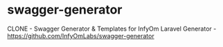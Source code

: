 # swagger-generator
CLONE - Swagger Generator &amp; Templates for InfyOm Laravel Generator - https://github.com/InfyOmLabs/swagger-generator
